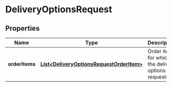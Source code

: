 # DeliveryOptionsRequest

## Properties

 Name           | Type                                                                                  | Description                                               | Notes 
----------------|---------------------------------------------------------------------------------------|-----------------------------------------------------------|-------
 **orderItems** | [**List&lt;DeliveryOptionsRequestOrderItem&gt;**](DeliveryOptionsRequestOrderItem.md) | Order items for which the delivery options are requested. | 



